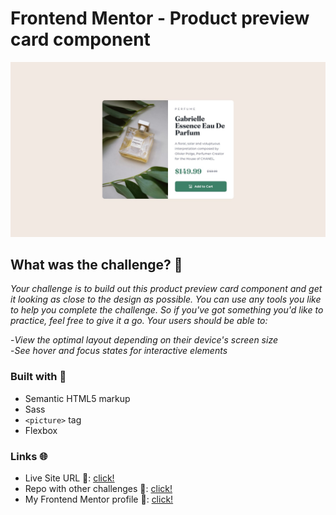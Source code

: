 # Frontend Mentor - Product preview card component

![Image of the project](./design/desktop-design.jpg)

## What was the challenge? 💯

*Your challenge is to build out this product preview card component and get it looking as close to the design as possible.*
*You can use any tools you like to help you complete the challenge. So if you've got something you'd like to practice, feel free to give it a go.*
*Your users should be able to:*

-*View the optimal layout depending on their device's screen size* <br>
-*See hover and focus states for interactive elements*

### Built with 🧱
- Semantic HTML5 markup
- Sass
- `<picture>` tag 
- Flexbox

### Links 🌐

- Live Site URL 🔴: [click!](https://kacperkwinta.github.io/Product-preview-card-component/)
- Repo with other challenges 📁: [click!](https://github.com/kacperkwinta/Frontend-Mentor)
- My Frontend Mentor profile 👦: [click!](https://www.frontendmentor.io/profile/kacperkwinta)
